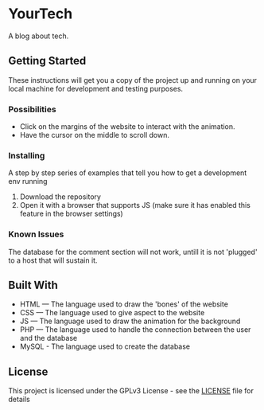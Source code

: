 # YourTech

A blog about tech.

## Getting Started

These instructions will get you a copy of the project up and running on your local machine for development and testing purposes.

### Possibilities

* Click on the margins of the website to interact with the animation.
* Have the cursor on the middle to scroll down.

### Installing

A step by step series of examples that tell you how to get a development env running

1. Download the repository
2. Open it with a browser that supports JS (make sure it has enabled this feature in the browser settings)

### Known Issues

The database for the comment section will not work, untill it is not 'plugged' to a host that will sustain it.

## Built With

* HTML — The language used to draw the 'bones' of the website
* CSS — The language used to give aspect to the website
* JS — The language used to draw the animation for the background
* PHP — The language used to handle the connection between the user and the database
* MySQL - The language used to create the database

## License

This project is licensed under the GPLv3 License - see the [LICENSE](LICENSE) file for details
